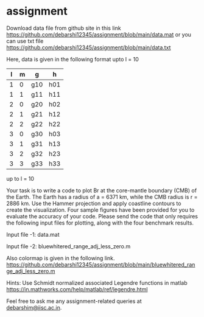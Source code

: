 # assignment


Download data file from github site in this link
https://github.com/debarshi12345/assignment/blob/main/data.mat
or you can use txt file
https://github.com/debarshi12345/assignment/blob/main/data.txt



Here, data is given in the following format upto l = 10

| l | m |   g | h   |
| --| --| --  | --  |
| 1 | 0 | g10 | h01 |
| 1 | 1 | g11 | h11 |
| 2 | 0 | g20 | h02 |
| 2 | 1 | g21 | h12 |
| 2 | 2 | g22 | h22 |
| 3 | 0 | g30 | h03 |
| 3 | 1 | g31 | h13 |
| 3 | 2 | g32 | h23 |
| 3 | 3 | g33 | h33 |

up to l = 10


Your task is to write a code to plot Br at the core-mantle boundary (CMB) of the Earth.
The Earth has a radius of a = 6371 km, while the CMB radius is r = 2886 km. Use the Hammer
projection and apply coastline contours to create the visualization. Four sample figures have
been provided for you to evaluate the accuracy of your code.
Please send the code that only requires the following input files for plotting, along with the
four benchmark results.


Input file -1: data.mat

Input file -2: bluewhitered_range_adj_less_zero.m


Also colormap is given in the following link.
https://github.com/debarshi12345/assignment/blob/main/bluewhitered_range_adj_less_zero.m


Hints: Use Schmidt normalized associated Legendre functions in matlab
https://in.mathworks.com/help/matlab/ref/legendre.html

Feel free to ask me any assignment-related queries at debarshim@iisc.ac.in.
